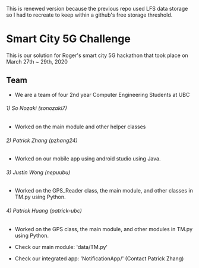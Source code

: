 This is renewed version because the previous repo used LFS data storage so I had to recreate to keep within a github's free storage threshold.

# Smart City 5G Challenge
This is our solution for Roger's smart city 5G hackathon that took place on March 27th ~ 29th, 2020

## Team 
- We are a team of four 2nd year Computer Engineering Students at UBC
###### 1) So Nozaki        (sonozaki7)
 - Worked on the main module and other helper classes
###### 2) Patrick Zhang    (pzhang24)
 - Worked on our mobile app using android studio using Java.
###### 3) Justin Wong      (nepuubu)
 - Worked on the GPS_Reader class, the main module, and other classes in TM.py using Python.
###### 4) Patrick Huang    (patrick-ubc)
 - Worked on the GPS class, the main module, and other modules in TM.py using Python.

- Check our main module: 'data/TM.py'
- Check our integrated app: 'NotificationApp/' (Contact Patrick Zhang)
